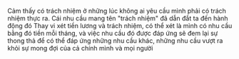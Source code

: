 Cảm thấy có trách nhiệm ở những lúc không ai yêu cầu mình phải có trách nhiệm thực ra. Cái nhu cầu mang tên "trách nhiệm" đã dẫn đắt ta đến hành động đó
Thay vi xét tiền lương và trách nhiệm, có thể xét là mình có nhu cầu bằng đó tiền mỗi tháng, và việc nhu cầu đó được đáp ứng sẽ đem lại sự thong thả để có thể đáp ứng những nhu cầu khác, những nhu cầu vượt ra khỏi sự mong đợi của cả chính mình và mọi người
